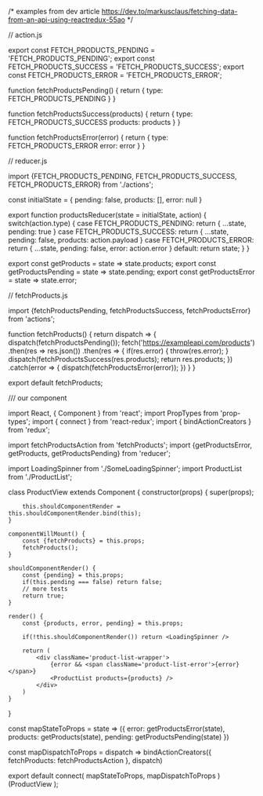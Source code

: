 /* 
examples from dev article
https://dev.to/markusclaus/fetching-data-from-an-api-using-reactredux-55ao
*/

// action.js


export const FETCH_PRODUCTS_PENDING = 'FETCH_PRODUCTS_PENDING';
export const FETCH_PRODUCTS_SUCCESS = 'FETCH_PRODUCTS_SUCCESS';
export const FETCH_PRODUCTS_ERROR = 'FETCH_PRODUCTS_ERROR';

function fetchProductsPending() {
    return {
        type: FETCH_PRODUCTS_PENDING
    }
}

function fetchProductsSuccess(products) {
    return {
        type: FETCH_PRODUCTS_SUCCESS
        products: products
    }
}

function fetchProductsError(error) {
    return {
        type: FETCH_PRODUCTS_ERROR
        error: error
    }
}

// reducer.js

import {FETCH_PRODUCTS_PENDING, FETCH_PRODUCTS_SUCCESS, FETCH_PRODUCTS_ERROR} from './actions';

const initialState = {
    pending: false,
    products: [],
    error: null
}

export function productsReducer(state = initialState, action) {
    switch(action.type) {
        case FETCH_PRODUCTS_PENDING: 
            return {
                ...state,
                pending: true
            }
        case FETCH_PRODUCTS_SUCCESS:
            return {
                ...state,
                pending: false,
                products: action.payload
            }
        case FETCH_PRODUCTS_ERROR:
            return {
                ...state,
                pending: false,
                error: action.error
            }
        default: 
            return state;
    }
}

export const getProducts = state => state.products;
export const getProductsPending = state => state.pending;
export const getProductsError = state => state.error;

// fetchProducts.js

import {fetchProductsPending, fetchProductsSuccess, fetchProductsError} from 'actions';

function fetchProducts() {
    return dispatch => {
        dispatch(fetchProductsPending());
        fetch('https://exampleapi.com/products')
        .then(res => res.json())
        .then(res => {
            if(res.error) {
                throw(res.error);
            }
            dispatch(fetchProductsSuccess(res.products);
            return res.products;
        })
        .catch(error => {
            dispatch(fetchProductsError(error));
        })
    }
}

export default fetchProducts;


/// our component

import React, { Component } from 'react';
import PropTypes from 'prop-types';
import { connect } from 'react-redux';
import { bindActionCreators } from 'redux';

import fetchProductsAction from 'fetchProducts';
import {getProductsError, getProducts, getProductsPending} from 'reducer';

import LoadingSpinner from './SomeLoadingSpinner';
import ProductList from './ProductList';

class ProductView extends Component {
    constructor(props) {
        super(props);

        this.shouldComponentRender = this.shouldComponentRender.bind(this);
    }

    componentWillMount() {
        const {fetchProducts} = this.props;
        fetchProducts();
    }

    shouldComponentRender() {
        const {pending} = this.props;
        if(this.pending === false) return false;
        // more tests
        return true;
    }

    render() {
        const {products, error, pending} = this.props;

        if(!this.shouldComponentRender()) return <LoadingSpinner />

        return (
            <div className='product-list-wrapper'>
                {error && <span className='product-list-error'>{error}</span>}
                <ProductList products={products} />
            </div>
        )
    }
}


const mapStateToProps = state => ({
    error: getProductsError(state),
    products: getProducts(state),
    pending: getProductsPending(state)
})

const mapDispatchToProps = dispatch => bindActionCreators({
    fetchProducts: fetchProductsAction
}, dispatch)

export default connect(
    mapStateToProps,
    mapDispatchToProps
)(ProductView );